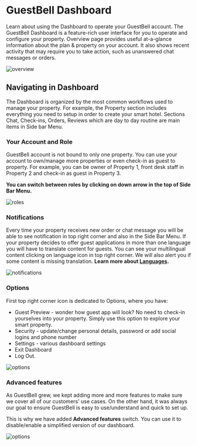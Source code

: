 # GuestBell Dashboard

Learn about using the Dashboard to operate your GuestBell account. The GuestBell Dashboard is a feature-rich user interface for you to operate and configure your property. Overview page provides useful at-a-glance information about the plan & property on your account. It also shows recent activity that may require you to take action, such as unanswered chat messages or orders.

![overview](https://static.guestbell.com/img/docs/overview/overview.jpg)

## Navigating in Dashboard

The Dashboard is organized by the most common workflows used to manage your property. For example, the Property section includes everything you need to setup in order to create your smart hotel. Sections Chat, Check-ins, Orders, Reviews which are day to day routine are main items in Side bar Menu.

### Your Account and Role

GuestBell account is not bound to only one property. You can use your account to own/manage more properties or even check-in as guest to property. For example, you can be owner of Property 1, front desk staff in Property 2 and check-in as guest in Property 3.

**You can switch between roles by clicking on down arrow in the top of Side Bar Menu.**

![roles](https://static.guestbell.com/img/docs/overview/switchRoles.jpg)

### Notifications

Every time your property receives new order or chat message you will be able to see notification in top right corner and also in the Side Bar Menu. If your property decides to offer guest applications in more than one language you will have to translate content for guests. You can see your multilingual content clicking on language icon in top right corner. We will also alert you if some content is missing translation. **Learn more about [Languages](languages.md).**

![notifications](https://static.guestbell.com/img/docs/overview/notifications.jpg)

### Options

First top right corner icon is dedicated to Options, where you have:

- Guest Preview - wonder how guest app will look? No need to check-in yourselves into your property. Simply use this option to explore your smart property.
- Security - update/change personal details, password or add social logins and phone number
- Settings - various dashboard settings
- Exit Dashboard
- Log Out.

![options](https://static.guestbell.com/img/docs/overview/optionsAccount.jpg)

### Advanced features

As GuestBell grew, we kept adding more and more features to make sure we cover all of our customers' use cases. On the other hand, it was always our goal to ensure GuestBell is easy to use/understand and quick to set up.

This is why we have added **Advanced features** switch. You can use it to disable/enable a simplified version of our dashboard.

![options](https://static.guestbell.com/img/docs/overview/advancedMode.png)
